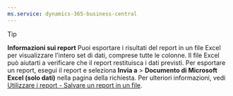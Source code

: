 ```yaml
---
ms.service: dynamics-365-business-central
---
```

> [!TIP]
> **Informazioni sui report** Puoi esportare i risultati del report in un file Excel per visualizzare l'intero set di dati, comprese tutte le colonne. Il file Excel può aiutarti a verificare che il report restituisca i dati previsti. Per esportare un report, esegui il report e seleziona **Invia a** > **Documento di Microsoft Excel (solo dati)** nella pagina della richiesta. Per ulteriori informazioni, vedi [Utilizzare i report - Salvare un report in un file](../ui-work-report.md#save-a-report-to-a-file).